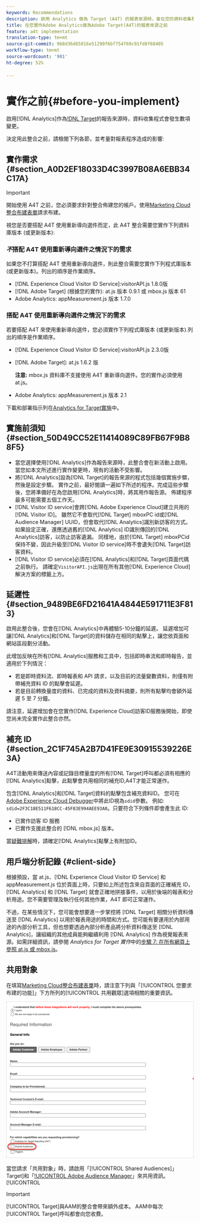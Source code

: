 ```yaml
---
keywords: Recommendations
description: 啟用 Analytics 做為 Target (A4T) 的報表來源時，會在您的資料收集程序中發生數個變更。
title: 在您實作Adobe Analytics做為Adobe Target(A4T)的報表來源之前
feature: a4t implementation
translation-type: tm+mt
source-git-commit: 968d36d65016e51290f6bf754f69c91fd8f68405
workflow-type: tm+mt
source-wordcount: '901'
ht-degree: 52%

---
```



# 實作之前{#before-you-implement}

啟用[!DNL Analytics]作為[!DNL Target](A4T)的報告來源時，資料收集程式會發生數項變更。

決定用此整合之前，請檢閱下列各節，並考量對報表程序造成的影響:

## 實作需求 {#section_A0D2EF18033D4C3997B08A6EBB34C17A}

>[!IMPORTANT]
>
>開始使用 A4T 之前，您必須要求針對整合佈建您的帳戶。使用[Marketing Cloud整合布建表單](https://www.adobe.com/go/audiences_tw)請求布建。

視您是否要搭配 A4T 使用重新導向選件而定，此 A4T 整合需要您實作下列資料庫版本 (或更新版本):

### *不*&#x200B;搭配 A4T 使用重新導向選件之情況下的需求

如果您不打算搭配 A4T 使用重新導向選件，則此整合需要您實作下列程式庫版本 (或更新版本)。列出的順序是作業順序。

* [!DNL Experience Cloud Visitor ID Service]:visitorAPI.js 1.8.0版
* [!DNL Adobe Target] (根據您的實作): at.js 版本 0.9.1 或 mbox.js 版本 61
* Adobe Analytics: appMeasurement.js 版本 1.7.0

### 搭配 A4T 使用重新導向選件之情況下的需求

若要搭配 A4T 來使用重新導向選件，您必須實作下列程式庫版本 (或更新版本).列出的順序是作業順序。

* [!DNL Experience Cloud Visitor ID Service]:visitorAPI.js 2.3.0版
* [!DNL Adobe Target]: at.js 1.6.2 版

   **注意:** mbox.js 資料庫不支援使用 A4T 重新導向選件。您的實作必須使用 at.js。

* Adobe Analytics: appMeasurement.js 版本 2.1

下載和部署指示列在[Analytics for Target實施](/help/c-integrating-target-with-mac/a4t/a4timplementation.md)中。

## 實施前須知 {#section_50D49CC52E11414089C89FB67F9B88F5}

* 當您選擇使用[!DNL Analytics]作為報告來源時，此整合會在新活動上啟用。 當您如本文所述進行實作變更時，現有的活動不受影響。
* 將[!DNL Analytics]設為[!DNL Target]的報告來源的程式包括幾個實施步驟，然後是設定步驟。 實作之前，最好閱讀一遍如下所述的程序。完成這些步驟後，您將準備好在為您啟用[!DNL Analytics]時，將其用作報告源。 佈建程序最多可能需要五個工作天。
* [!DNL Visitor ID service]會跨[!DNL Adobe Experience Cloud]建立共用的[!DNL Visitor ID]。 雖然它不會取代[!DNL Target] mboxPC id或[!DNL Audience Manager] UUID，但會取代[!DNL Analytics]識別新訪客的方式。 如果設定正確，還應透過舊的[!DNL Analytics] ID識別傳回的[!DNL Analytics]訪客，以防止訪客遺漏。 同樣地，由於[!DNL Target] mboxPCid保持不變，因此升級至[!DNL Visitor ID service]時不會遺失[!DNL Target]訪客資料。
* [!DNL Visitor ID service]必須在[!DNL Analytics]和[!DNL Target]頁面代碼之前執行。 請確定`VisitorAPI.js`出現在所有其他[!DNL Experience Cloud]解決方案的標籤上方。

## 延遲性 {#section_9489BE6FD21641A4844E591711E3F813}

啟用此整合後，您會在[!DNL Analytics]中再體驗5-10分鐘的延遲。 延遲增加可讓[!DNL Analytics]和[!DNL Target]的資料儲存在相同的點擊上，讓您依頁面和網站區段劃分活動。

此增加反映在所有[!DNL Analytics]服務和工具中，包括即時串流和即時報告，並適用於下列情況：

* 若是即時資料流、即時報表和 API 請求，以及目前的流量變數資料，則僅有附帶補充資料 ID 的點擊會延遲。
* 若是目前轉換量度的資料、已完成的資料及資料摘要，則所有點擊均會額外延遲 5 至 7 分鐘。

請注意，延遲增加會在您實作[!DNL Experience Cloud]訪客ID服務後開始，即使您尚未完全實作此整合亦然。

## 補充 ID {#section_2C1F745A2B7D41FE9E30915539226E3A}

A4T活動用來傳送內容或記錄目標量度的所有[!DNL Target]呼叫都必須有相應的[!DNL Analytics]點擊，此點擊會共用相同的補充ID,A4T才能正常運作。

包含[!DNL Analytics]和[!DNL Target]資料的點擊包含補充資料ID。 您可在[Adobe Experience Cloud Debugger](https://experienceleague.adobe.com/docs/debugger/using/experience-cloud-debugger.html)中將此ID視為`sdid`參數。 例如: `sdid=2F3C18E511F618CC-45F83E994AEE93A0`。只要符合下列條件即會產生此 ID:

* 已實作訪客 ID 服務
* 已實作支援此整合的 [!DNL mbox.js] 版本。

當[疑難排解](/help/c-integrating-target-with-mac/a4t/c-a4t-troubleshooting/a4t-troubleshooting.md)時，請確定[!DNL Analytics]點擊上有附加ID。

## 用戶端分析記錄 {#client-side}

根據預設，當 at.js、[!DNL Experience Cloud Visitor ID Service] 和 appMeasurement.js 位於頁面上時，只要如上所述包含來自頁面的正確補充 ID，[!DNL Analytics] 和 [!DNL Target] 就會正確地拼接事件，以用於後端的報表和分析用途。您不需要管理及執行任何其他作業，A4T 即可正常運作。

不過，在某些情況下，您可能會想要進一步掌控將 [!DNL Target] 相關分析資料傳送至 [!DNL Analytics] 以用於報表用途的時間和方式。您可能有要運用於內部用途的內部分析工具，但也想要透過內部分析產品將分析資料傳送至 [!DNL Analytics]，讓組織的其他成員能夠繼續利用 [!DNL Analytics] 作為視覺報表來源。如需詳細資訊，請參閱 *Analytics for Target 實作*&#x200B;中的[步驟 7: 在所有網頁上參照 at.js 或 mbox.js](/help/c-integrating-target-with-mac/a4t/a4timplementation.md#step7)。

## 共用對象

在填寫[Marketing Cloud整合布建表單](https://www.adobe.com/go/audiences)時，請注意下列與「[!UICONTROL 您要求布建的功能]」下方所列的[!UICONTROL 共用觀眾]選項相關的重要資訊。

![申請表](/help/c-integrating-target-with-mac/a4t/assets/request-form.png)

當您請求「共用對象」時，請啟用「[!UICONTROL Shared Audiences]」Target]和「[!UICONTROL Adobe Audience Manager](AAM)」來共用資訊。[!UICONTROL 

>[!IMPORTANT]
>
>[!UICONTROL Target]與AAM的整合會帶來額外成本。 AAM中每次[!UICONTROL Target]呼叫都會向您收費。
